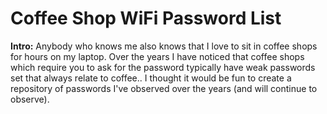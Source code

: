 # Coffee Shop WiFi Password List

**Intro:** Anybody who knows me also knows that I love to sit in coffee shops for hours on my laptop. Over the years I have noticed that coffee shops which require you to ask for the password typically have weak passwords set that always relate to coffee.. I thought it would be fun to create a repository of passwords I've observed over the years (and will continue to observe). 
